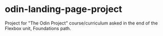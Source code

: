 # odin-landing-page-project
Project for "The Odin Project" course/curriculum asked in the end of the Flexbox unit, Foundations path.
